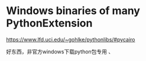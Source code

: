 # Windows binaries of many PythonExtension






https://www.lfd.uci.edu/~gohlke/pythonlibs/#pycairo

好东西，非官方windows下载python包专用
、



